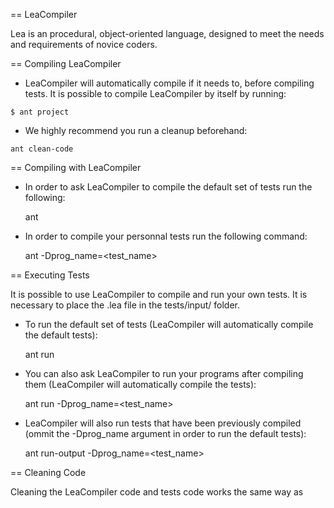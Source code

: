 == LeaCompiler

Lea is an procedural, object-oriented language, designed to meet the needs and requirements of novice coders.

== Compiling LeaCompiler

* LeaCompiler will automatically compile if it needs to, before compiling tests. It is possible to compile LeaCompiler by itself by running:

```
$ ant project
```

* We highly recommend you run a cleanup beforehand:
```
ant clean-code
```


== Compiling with LeaCompiler

* In order to ask LeaCompiler to compile the default set of tests run the following:

	ant

* In order to compile your personnal tests run the following command:

	ant -Dprog_name=<test_name>


== Executing Tests

It is possible to use LeaCompiler to compile and run your own tests.
It is necessary to place the .lea file in the tests/input/ folder.

* To run the default set of tests (LeaCompiler will automatically compile the default tests):

	ant run

* You can also ask LeaCompiler to run your programs after compiling them (LeaCompiler will automatically compile the tests):

	ant run -Dprog_name=<test_name>

* LeaCompiler will also run tests that have been previously compiled (ommit the -Dprog_name argument in order to run the default tests):

	ant run-output -Dprog_name=<test_name>


== Cleaning Code

Cleaning the LeaCompiler code and tests code works the same way as
